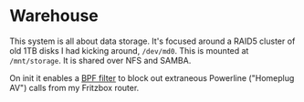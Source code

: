 # Warehouse

This system is all about data storage. It's focused around a RAID5 cluster of old 1TB disks I had kicking around, `/dev/md0`. This is mounted at `/mnt/storage`. It is shared over NFS and SAMBA.

On init it enables a [BPF filter](https://github.com/ohthehugemanatee/filter-powerline) to block out extraneous Powerline ("Homeplug AV") calls from my Fritzbox router.

